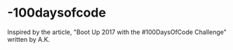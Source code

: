 # -100daysofcode
Inspired by the article, "Boot Up 2017 with the #100DaysOfCode Challenge" written by A.K. 
